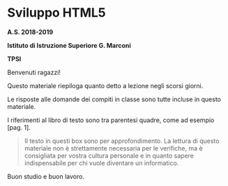 # Sviluppo HTML5


**A.S. 2018-2019**

**Istituto di Istruzione Superiore G. Marconi**

**TPSI**

Benvenuti ragazzi!

Questo materiale riepiloga quanto detto a lezione negli scorsi giorni.

Le risposte alle domande dei compiti in classe sono tutte incluse in questo materiale.

I riferimenti al libro di testo sono tra parentesi quadre, come ad esempio [pag. 1].

> Il testo in questi box sono per approfondimento. La lettura di questo materiale non è strettamente
necessaria per le verifiche, ma è consigliata per vostra cultura personale e in quanto
sapere indispensabile per chi vuole diventare un informatico.

Buon studio e buon lavoro.
